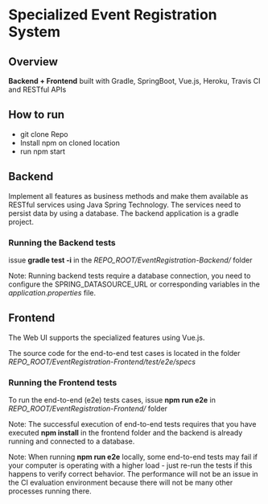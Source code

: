 # Specialized Event Registration System

## Overview
**Backend + Frontend** built with Gradle, SpringBoot, Vue.js, Heroku, Travis CI and RESTful APIs 

## How to run
- git clone Repo
- Install npm on cloned location
- run npm start

## Backend 
Implement all features as business methods and make them available as RESTful services using Java Spring Technology. 
The services need to persist data by using a database. The backend application is a gradle project.

### Running the Backend tests
issue **gradle test -i** in the *REPO_ROOT/EventRegistration-Backend/* folder

Note: Running backend tests require a database connection, you need to configure the SPRING_DATASOURCE_URL or corresponding variables in the *application.properties* file.

## Frontend
The Web UI supports the specialized features using Vue.js.

The source code for the end-to-end test cases is located in the folder *REPO_ROOT/EventRegistration-Frontend/test/e2e/specs*

### Running the Frontend tests
To run the end-to-end (e2e) tests cases, issue **npm run e2e** in *REPO_ROOT/EventRegistration-Frontend/* folder

Note: The successful execution of end-to-end tests requires that you have executed **npm install** in the frontend folder and the backend is already running and connected to a database.

Note: When running **npm run e2e** locally, some end-to-end tests may fail if your computer is operating with a higher load - just re-run the tests if this happens to verify correct behavior. The performance will not be an issue in the CI evaluation environment because there will not be many other processes running there.
